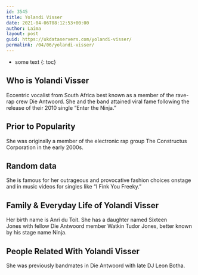 ```yaml
---
id: 3545
title: Yolandi Visser
date: 2021-04-06T08:12:53+00:00
author: Laima
layout: post
guid: https://ukdataservers.com/yolandi-visser/
permalink: /04/06/yolandi-visser/
---
```


* some text
{: toc}


## Who is Yolandi Visser
                  
                  
                  
Eccentric vocalist from South Africa best known as a member of the rave-rap crew Die Antwoord. She and the band attained viral fame following the release of their 2010 single &#8220;Enter the Ninja.&#8221; 
                  
              
            
              
            
                
                
                
## Prior to Popularity
                  
                  
                  
She was originally a member of the electronic rap group The Constructus Corporation in the early 2000s.  
                  
              
            
              
            
                
                
                
## Random data
                  
                  
                  
She is famous for her outrageous and provocative fashion choices onstage and in music videos for singles like &#8220;I Fink You Freeky.&#8221; 
                  
              
            
              
            
                
                
                
## Family & Everyday Life of Yolandi Visser
                  
                  
                  
Her birth name is Anri du Toit. She has a daughter named Sixteen Jones with fellow Die Antwoord member Watkin Tudor Jones, better known by his stage name Ninja. 
                  
              
            
              
            
                
                
                
## People Related With Yolandi Visser
                  
                  
                  
She was previously bandmates in Die Antwoord with late DJ Leon Botha. 
                  
              
            
              
            
                
              
            
              
              
            
            
              
            
          
          
          